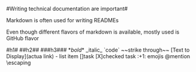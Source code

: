 

\#Writing technical documentation are important#

Markdown is often used for writing READMEs

Even though different flavors of markdown is available, mostly used is GitHub flavor

\#h1#
\##h2##
\###h3###
\**bold**
\_italic_
\`code`
\~~strike through~~
\[Text to Display](actua link)
\- list item
\[]task
\[X]checked task
\:+1: emojis
\@mention
\escaping

